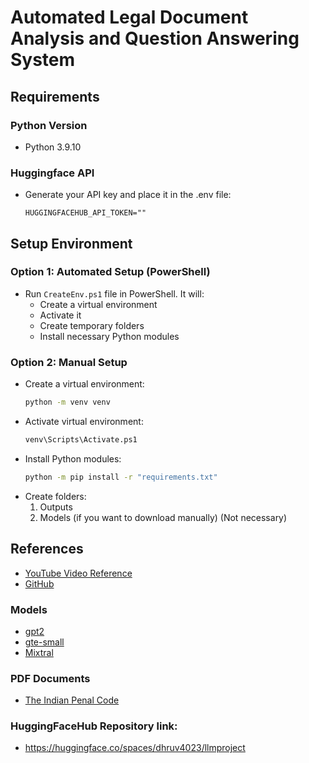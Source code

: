 # Automated Legal Document Analysis and Question Answering System

## Requirements
### Python Version
- Python 3.9.10

### Huggingface API
- Generate your API key and place it in the .env file:
    ```
    HUGGINGFACEHUB_API_TOKEN=""
    ```

## Setup Environment

### Option 1: Automated Setup (PowerShell)
- Run `CreateEnv.ps1` file in PowerShell. It will:
    - Create a virtual environment
    - Activate it
    - Create temporary folders
    - Install necessary Python modules

### Option 2: Manual Setup
- Create a virtual environment:
    ```bash
    python -m venv venv
    ```
- Activate virtual environment:
    ```bash
    venv\Scripts\Activate.ps1
    ```
- Install Python modules:
    ```bash
    python -m pip install -r "requirements.txt"
    ```
- Create folders:
    1. Outputs
    2. Models (if you want to download manually) (Not necessary)

## References
- [YouTube Video Reference](https://www.youtube.com/watch?v=dXxQ0LR-3Hg&t=123s)
- [GitHub](https://github.com/curiousily/Get-Things-Done-with-Prompt-Engineering-and-LangChain)

### Models
- [gpt2](https://huggingface.co/gpt2)
- [gte-small](https://huggingface.co/thenlper/gte-small)
- [Mixtral](https://huggingface.co/mistralai/Mixtral-8x7B-Instruct-v0.1)

### PDF Documents
- [The Indian Penal Code](https://www.iitk.ac.in/wc/data/IPC_186045.pdf)


### HuggingFaceHub Repository link: 
- https://huggingface.co/spaces/dhruv4023/llmproject